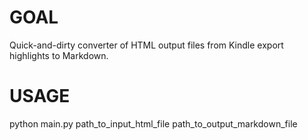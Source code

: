 # GOAL
Quick-and-dirty converter of HTML output files from Kindle export highlights to Markdown.

# USAGE

python main.py path_to_input_html_file path_to_output_markdown_file
